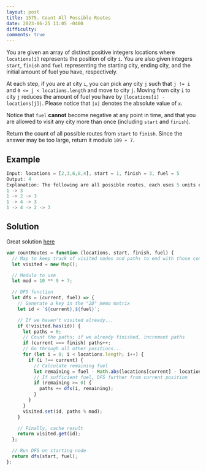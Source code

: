 ```yaml
---
layout: post
title: 1575. Count All Possible Routes
date: 2023-06-25 11:05 -0400
difficulty:
comments: true
---
```


You are given an array of distinct positive integers locations where `locations[i]` represents the position of city `i`. You are also given integers `start`, `finish` and `fuel` representing the starting city, ending city, and the initial amount of fuel you have, respectively.

At each step, if you are at city `i`, you can pick any city `j` such that `j != i` and `0 <= j < locations.length` and move to city `j`. Moving from city `i` to city `j` reduces the amount of fuel you have by `|locations[i] - locations[j]|`. Please notice that `|x|` denotes the absolute value of `x`.

Notice that `fuel` **cannot** become negative at any point in time, and that you are allowed to visit any city more than once (including `start` and `finish`).

Return the count of all possible routes from `start` to `finish`. Since the answer may be too large, return it modulo `109 + 7`.

## Example

```javascript
Input: locations = [2,3,6,8,4], start = 1, finish = 3, fuel = 5
Output: 4
Explanation: The following are all possible routes, each uses 5 units of fuel:
1 -> 3
1 -> 2 -> 3
1 -> 4 -> 3
1 -> 4 -> 2 -> 3
```

## Solution

Great solution [here](https://leetcode.com/problems/count-all-possible-routes/solutions/3680421/easy-to-read-javascript-solution-w-explanation/)

```javascript
var countRoutes = function (locations, start, finish, fuel) {
  // Map to keep track of visited nodes and paths to end with those conditions
  let visited = new Map();

  // Modulo to use
  let mod = 10 ** 9 + 7;

  // DFS function
  let dfs = (current, fuel) => {
    // Generate a key in the "2D" memo matrix
    let id = `${current},${fuel}`;

    // If we haven't visited already...
    if (!visited.has(id)) {
      let paths = 0;
      // Count the paths; if we already finished, increment paths
      if (current === finish) paths++;
      // Go through all other positions...
      for (let i = 0; i < locations.length; i++) {
        if (i !== current) {
          // Calculate remaining fuel
          let remaining = fuel - Math.abs(locations[current] - locations[i]);
          // If sufficient fuel, DFS further from current position
          if (remaining >= 0) {
            paths += dfs(i, remaining);
          }
        }
      }
      visited.set(id, paths % mod);
    }

    // Finally, cache result
    return visited.get(id);
  };

  // Run DFS on starting node
  return dfs(start, fuel);
};
```
